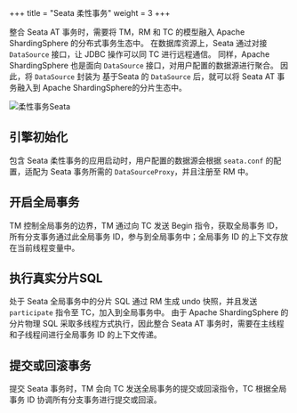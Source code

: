 +++
title = "Seata 柔性事务"
weight = 3
+++

整合 Seata AT 事务时，需要将 TM，RM 和 TC 的模型融入 Apache ShardingSphere 的分布式事务生态中。
在数据库资源上，Seata 通过对接 `DataSource` 接口，让 JDBC 操作可以同 TC 进行远程通信。
同样，Apache ShardingSphere 也是面向 `DataSource` 接口，对用户配置的数据源进行聚合。
因此，将 `DataSource` 封装为 基于Seata 的 `DataSource` 后，就可以将 Seata AT 事务融入到 Apache ShardingSphere的分片生态中。

![柔性事务Seata](https://shardingsphere.apache.org/document/current/img/transaction/sharding-transaciton-base-seata-at-design.png)

## 引擎初始化

包含 Seata 柔性事务的应用启动时，用户配置的数据源会根据 `seata.conf` 的配置，适配为 Seata 事务所需的 `DataSourceProxy`，并且注册至 RM 中。

## 开启全局事务

TM 控制全局事务的边界，TM 通过向 TC 发送 Begin 指令，获取全局事务 ID，所有分支事务通过此全局事务 ID，参与到全局事务中；全局事务 ID 的上下文存放在当前线程变量中。

## 执行真实分片SQL

处于 Seata 全局事务中的分片 SQL 通过 RM 生成 undo 快照，并且发送 `participate` 指令至 TC，加入到全局事务中。
由于 Apache ShardingSphere 的分片物理 SQL 采取多线程方式执行，因此整合 Seata AT 事务时，需要在主线程和子线程间进行全局事务 ID 的上下文传递。

## 提交或回滚事务

提交 Seata 事务时，TM 会向 TC 发送全局事务的提交或回滚指令，TC 根据全局事务 ID 协调所有分支事务进行提交或回滚。
